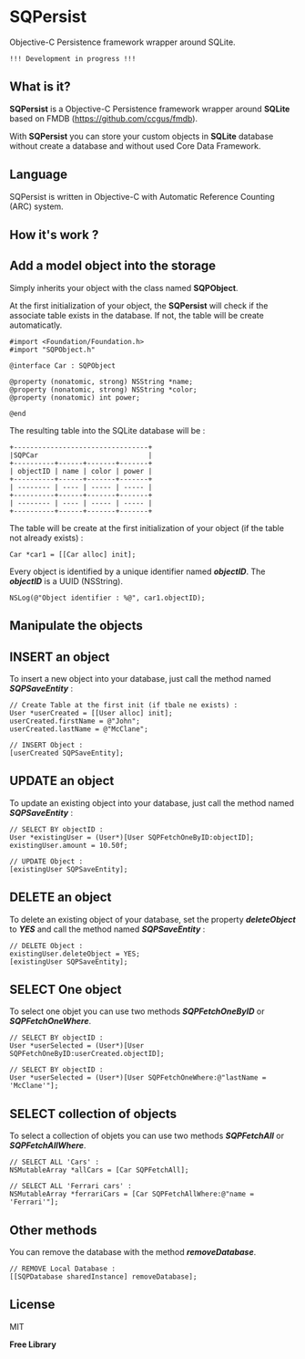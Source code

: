 SQPersist
=========

Objective-C Persistence framework wrapper around SQLite.

```!!! Development in progress !!!```

What is it?
-----------

**SQPersist** is a Objective-C Persistence framework wrapper around **SQLite** based on FMDB (https://github.com/ccgus/fmdb).

With **SQPersist** you can store your custom objects in **SQLite** database without create a database and without used Core Data Framework.

Language
--------

SQPersist is written in Objective-C with Automatic Reference Counting (ARC) system.

How it's work ?
---------------

Add a model object into the storage
-----------------------------------

Simply inherits your object with the class named **SQPObject**.

At the first initialization of your object, the **SQPersist** will check if the associate table exists in the database. If not, the table will be create automaticatly.
```
#import <Foundation/Foundation.h>
#import "SQPObject.h"

@interface Car : SQPObject

@property (nonatomic, strong) NSString *name;
@property (nonatomic, strong) NSString *color;
@property (nonatomic) int power;

@end
```

The resulting table into the SQLite database will be :
```
+---------------------------------+
|SQPCar                           |
+----------+------+-------+-------+
| objectID | name | color | power |
+----------+------+-------+-------+
| -------- | ---- | ----- | ----- |
+----------+------+-------+-------+
| -------- | ---- | ----- | ----- |
+----------+------+-------+-------+
```
The table will be create at the first initialization of your object (if the table not already exists) :
```
Car *car1 = [[Car alloc] init];
```

Every object is identified by a unique identifier named ***objectID***. The ***objectID*** is a UUID (NSString).
```
NSLog(@"Object identifier : %@", car1.objectID);
```

Manipulate the objects
----------------------

INSERT an object
----------------
To insert a new object into your database, just call the method named ***SQPSaveEntity*** :
```
// Create Table at the first init (if tbale ne exists) :
User *userCreated = [[User alloc] init];
userCreated.firstName = @"John";
userCreated.lastName = @"McClane";
    
// INSERT Object :
[userCreated SQPSaveEntity];
```

UPDATE an object
----------------
To update an existing object into your database, just call the method named ***SQPSaveEntity*** :
```
// SELECT BY objectID :
User *existingUser = (User*)[User SQPFetchOneByID:objectID];
existingUser.amount = 10.50f;
    
// UPDATE Object :
[existingUser SQPSaveEntity];
```

DELETE an object
----------------
To delete an existing object of your database, set the property ***deleteObject*** to ***YES*** and call the method named ***SQPSaveEntity*** :

```
// DELETE Object :
existingUser.deleteObject = YES;
[existingUser SQPSaveEntity];
```

SELECT One object
--------------------
To select one objet you can use two methods ***SQPFetchOneByID*** or ***SQPFetchOneWhere***.
```
// SELECT BY objectID :
User *userSelected = (User*)[User SQPFetchOneByID:userCreated.objectID];
```

```
// SELECT BY objectID :
User *userSelected = (User*)[User SQPFetchOneWhere:@"lastName = 'McClane'"];
```

SELECT collection of objects
------------------------
To select a collection of objets you can use two methods ***SQPFetchAll*** or ***SQPFetchAllWhere***.
```
// SELECT ALL 'Cars' :
NSMutableArray *allCars = [Car SQPFetchAll];
```

```
// SELECT ALL 'Ferrari cars' :
NSMutableArray *ferrariCars = [Car SQPFetchAllWhere:@"name = 'Ferrari'"];
```

Other methods
-------------
You can remove the database with the method ***removeDatabase***.
```
// REMOVE Local Database :
[[SQPDatabase sharedInstance] removeDatabase];
```

License
----

MIT


**Free Library**
